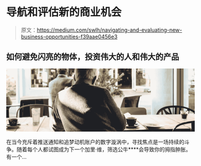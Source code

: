 # 导航和评估新的商业机会

> 原文：<https://medium.com/swlh/navigating-and-evaluating-new-business-opportunities-f39aae0456e3>

## 如何避免闪亮的物体，投资伟大的人和伟大的产品

![](img/7d9184b40d668f82366d2048ad9e6371.png)

在当今充斥着推送通知和追梦动机账户的数字漩涡中，寻找焦点是一场持续的斗争。随着每个人都试图成为下一个加里·维，筛选公牛****会导致你的拇指肿胀。有一个…